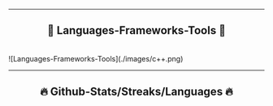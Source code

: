 <hr/>
<h2 align="center">🔧 Languages-Frameworks-Tools 🔧</h2>
</br>
<div align="center">
</a>
</div>
![Languages-Frameworks-Tools](./images/c++.png)
<hr/>
<h2 align="center">🔥 Github-Stats/Streaks/Languages 🔥</h2>
</br>
